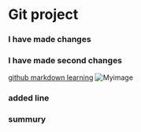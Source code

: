 # Git project 
### I have made changes
### I have made second changes
[github markdown learning](https://github.com/iamtruptimane/markdown-learning)
![Myimage](https://www.neuralnine.com/wp-content/uploads/2020/07/Design-ohne-Titel-3-1024x1024.png)
### added line
### summury
